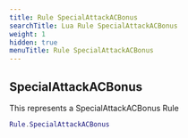 ```yaml
---
title: Rule SpecialAttackACBonus
searchTitle: Lua Rule SpecialAttackACBonus
weight: 1
hidden: true
menuTitle: Rule SpecialAttackACBonus
---
```

## SpecialAttackACBonus

This represents a SpecialAttackACBonus Rule
```lua
Rule.SpecialAttackACBonus
```